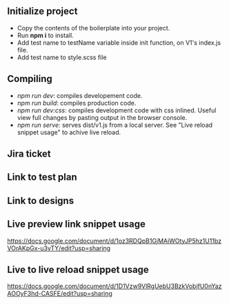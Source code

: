 ## Initialize project

- Copy the contents of the boilerplate into your project.
- Run __npm i__ to install.
- Add test name to testName variable inside init function, on V1's index.js file.
- Add test name to style.scss file 

## Compiling

- _npm run dev_: compiles developement code.
- _npm run build_: compiles production code.
- _npm run dev:css_: compiles development code with css inlined. Useful view full changes by pasting output in the browser console.
- _npm run serve_: serves dist/v1.js from a local server. See "Live reload snippet usage" to achive live reload.

## Jira ticket

## Link to test plan

## Link to designs

## Live preview link snippet usage
https://docs.google.com/document/d/1oz3RDQpB1GjMAiWOtyJP5hz1U11bzVOrAKpGx-u3vTY/edit?usp=sharing


## Live to live reload snippet usage
https://docs.google.com/document/d/1D1Vzw9VlRgUebU3BzkVobjfU0nYazAOOyF3hd-CASFE/edit?usp=sharing